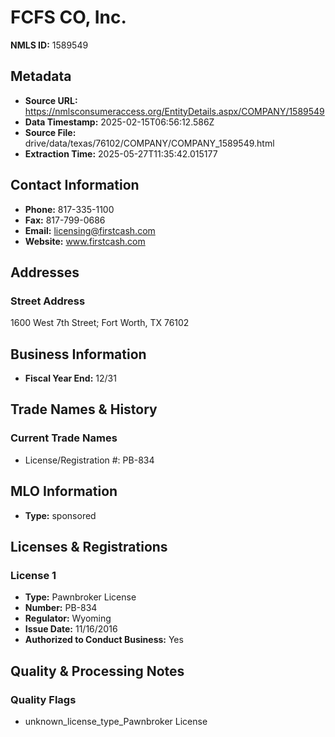 # FCFS CO, Inc.

**NMLS ID:** 1589549

## Metadata
- **Source URL:** https://nmlsconsumeraccess.org/EntityDetails.aspx/COMPANY/1589549
- **Data Timestamp:** 2025-02-15T06:56:12.586Z
- **Source File:** drive/data/texas/76102/COMPANY/COMPANY_1589549.html
- **Extraction Time:** 2025-05-27T11:35:42.015177

## Contact Information
- **Phone:** 817-335-1100
- **Fax:** 817-799-0686
- **Email:** licensing@firstcash.com
- **Website:** www.firstcash.com

## Addresses
### Street Address
1600 West 7th Street; Fort Worth, TX 76102

## Business Information
- **Fiscal Year End:** 12/31

## Trade Names & History
### Current Trade Names
- License/Registration #: PB-834

## MLO Information
- **Type:** sponsored

## Licenses & Registrations

### License 1
- **Type:** Pawnbroker License
- **Number:** PB-834
- **Regulator:** Wyoming
- **Issue Date:** 11/16/2016
- **Authorized to Conduct Business:** Yes

## Quality & Processing Notes
### Quality Flags
- unknown_license_type_Pawnbroker License

